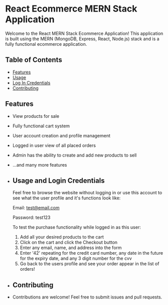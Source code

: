 # React Ecommerce MERN Stack Application

Welcome to the React MERN Stack Ecommerce Application! This application is built using the MERN (MongoDB, Express, React, Node.js) stack and is a fully functional ecommerce application.

## Table of Contents

- [Features](#features)
- [Usage](#usage-and-login-credentials)
- [Log In Credentials](#log-in-credentials)
- [Contributing](#contributing)

## Features

- View products for sale
- Fully functional cart system
- User account creation and profile management
- Logged in user view of all placed orders
- Admin has the ability to create and add new products to sell
- ...and many more features

- ## Usage and Login Credentials

  Feel free to browse the website without logging in or use this account to see what the user profile and it's functions look like:

  Email: test@email.com

  Password: test123

  To test the purchase functionality while logged in as this user:
    1. Add all your desired products to the cart
    2. Click on the cart and click the Checkout button
    3. Enter any email, name, and address into the form
    4. Enter '42' repeating for the credit card number, any date in the future for the expiry date, and any 3 digit number for the cvv
    5. Go back to the users profile and see your order appear in the list of orders!

 - ## Contributing
 - Contributions are welcome! Feel free to submit issues and pull requests.
